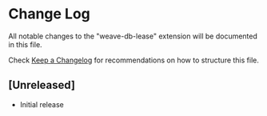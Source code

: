 # Change Log

All notable changes to the "weave-db-lease" extension will be documented in this file.

Check [Keep a Changelog](http://keepachangelog.com/) for recommendations on how to structure this file.

## [Unreleased]

- Initial release